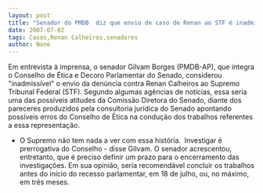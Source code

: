 ```yaml
---
layout: post
title: "Senador do PMDB  diz que envio de caso de Renan ao STF é inadmissível"
date: 2007-07-02
tags: Casos,Renan Calheiros,senadores
author: None
---
```

Em entrevista &agrave; imprensa, o senador Gilvam Borges (PMDB-AP), que integra o Conselho de &Eacute;tica e Decoro Parlamentar do Senado, considerou &quot;inadmiss&iacute;vel&quot; o envio da den&uacute;ncia contra Renan Calheiros ao Supremo Tribunal Federal (STF). 
Segundo algumas ag&ecirc;ncias de not&iacute;cias, essa seria uma das poss&iacute;veis atitudes da Comiss&atilde;o Diretora do Senado, diante dos pareceres produzidos pela consultoria jur&iacute;dica do Senado apontando poss&iacute;veis erros do Conselho de &Eacute;tica na condu&ccedil;&atilde;o dos trabalhos referentes a essa representa&ccedil;&atilde;o.
- O Supremo n&atilde;o tem nada a ver com essa hist&oacute;ria.&nbsp; Investigar &eacute; prerrogativa do Conselho - disse Gilvam.
O senador acrescentou, entretanto, que &eacute; preciso definir um prazo para o encerramento das investiga&ccedil;&otilde;es. Em sua opini&atilde;o, seria recomend&aacute;vel concluir os trabalhos antes do in&iacute;cio do recesso parlamentar, em 18 de julho, ou, no m&aacute;ximo, em tr&ecirc;s meses. 
 